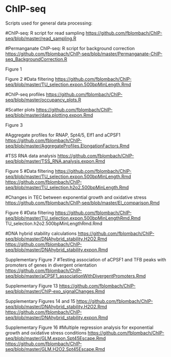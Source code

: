 # ChIP-seq
Scripts used for general data processing:

#ChIP-seq: R script for read sampling
https://github.com/fblombach/ChIP-seq/blob/master/read_sampling.R

#Permanganate ChIP-seq: R script for background correction
https://github.com/fblombach/ChIP-seq/blob/master/Permanganate-ChIP-seq_BackgroundCorrection.R



Figure 1

Figure 2
#Data filtering
https://github.com/fblombach/ChIP-seq/blob/master/TU_selection.expon.500bpMinLength.Rmd

#ChIP-seq profiles
https://github.com/fblombach/ChIP-seq/blob/master/occupancy_plots.R

#Scatter plots
https://github.com/fblombach/ChIP-seq/blob/master/data.plotting.expon.Rmd

Figure 3

#Aggregate profiles for RNAP, Spt4/5, Elf1 and aCPSF1
https://github.com/fblombach/ChIP-seq/blob/master/AggregateProfiles.ElongationFactors.Rmd

#TSS RNA data analysis
https://github.com/fblombach/ChIP-seq/blob/master/TSS_RNA.analysis.expon.Rmd

Figure 5
#Data filtering
https://github.com/fblombach/ChIP-seq/blob/master/TU_selection.expon.500bpMinLength.Rmd
https://github.com/fblombach/ChIP-seq/blob/master/TU_selection.h2o2.500bpMinLength.Rmd

#Changes in TEC between exponential growth and oxidative stress
https://github.com/fblombach/ChIP-seq/blob/master/EI_comparison.Rmd


Figure 6
#Data filtering
https://github.com/fblombach/ChIP-seq/blob/master/TU_selection.expon.500bpMinLengthRmd.Rmd
TU_selection.h2o2.500bpMinLengthRmd.Rmd

#DNA hybrid stability calculations
https://github.com/fblombach/ChIP-seq/blob/master/DNAhybrid_stability.H2O2.Rmd
https://github.com/fblombach/ChIP-seq/blob/master/DNAhybrid_stability.expon.Rmd



Supplementary Figure 7
#Testing association of aCPSF1 and TFB peaks with promoters of genes in divergent orientation
https://github.com/fblombach/ChIP-seq/blob/master/aCPSF1_associationWithDivergentPromoters.Rmd

Supplementary Figure 13
https://github.com/fblombach/ChIP-seq/blob/master/ChIP-exo_signalChanges.Rmd

Supplementary Figures 14 and 15
https://github.com/fblombach/ChIP-seq/blob/master/DNAhybrid_stability.H2O2.Rmd
https://github.com/fblombach/ChIP-seq/blob/master/DNAhybrid_stability.expon.Rmd

Supplementary Figure 16
#Multiple regression analysis for exponential growth and oxidative stress conditions
https://github.com/fblombach/ChIP-seq/blob/master/GLM.expon.Spt45Escape.Rmd
https://github.com/fblombach/ChIP-seq/blob/master/GLM.H2O2.Spt45Escape.Rmd


